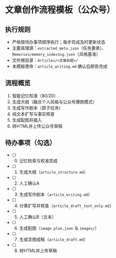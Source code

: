 # 文章创作流程模板（公众号）

## 执行规则
- 严格按待办事项顺序执行；每步完成及时更新状态
- 主要真理源：`extracted_meta.json`（任务要素）、`Memories/memory_indexing.json`（风格基准）
- 文件根目录：`Articles/<文章标题>/`
- 本模板使命：`article_writing.md` 确认后即告完成

## 流程概览
1. 智能记忆校准（80/20）
2. 生成大纲（融合个人风格与公众号爆款模式）
3. 生成写作剧本（原子任务）
4. 纯文本扩写与事实核查
5. 生成配图并插入
6. 转HTML并上传公众号草稿

## 待办事项（勾选）
- [ ] 0. 记忆检索与校准完成
- [ ] 1. 生成大纲（`article_structure.md`）
- [ ] 2. 人工确认A
- [ ] 3. 生成写作剧本（`article_writing.md`）
- [ ] 4. 分章扩写并核查（`article_draft_text_only.md`）
- [ ] 5. 人工确认B（文本）
- [ ] 6. 生成配图（`image_plan.json` 与 `images/`）
- [ ] 7. 生成含图成稿（`article_draft.md`）
- [ ] 8. 转HTML并上传草稿


